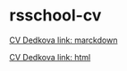 # rsschool-cv

[CV Dedkova link: marckdown](https://ria-ded.github.io/rsschool-cv/cv)

[CV Dedkova link: html](https://ria-ded.github.io/rsschool-cv/)
